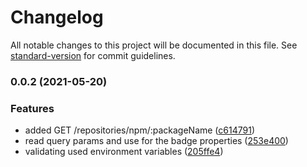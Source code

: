 # Changelog

All notable changes to this project will be documented in this file. See [standard-version](https://github.com/conventional-changelog/standard-version) for commit guidelines.

### 0.0.2 (2021-05-20)


### Features

* added GET /repositories/npm/:packageName ([c614791](https://github.com/wnqueiroz/sonatype-nexus-repository-badge-generator/commit/c614791815d0ca4e3422b41d7ffc211e7def582f))
* read query params and use for the badge properties ([253e400](https://github.com/wnqueiroz/sonatype-nexus-repository-badge-generator/commit/253e400cd6ecf0e8d5e985d1920ae80f9762e671))
* validating used environment variables ([205ffe4](https://github.com/wnqueiroz/sonatype-nexus-repository-badge-generator/commit/205ffe431e87513fb43436e8d1bf28387bad130e))
